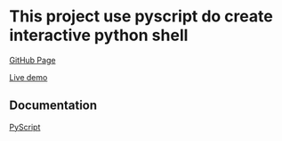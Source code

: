 
# This project use pyscript do create interactive python shell

[GitHub Page](https://github.com/drummerzzz/python-shell/settings/pages)

[Live demo](https://python.joaofilho.dev)

## Documentation
[PyScript](https://pyscript.net)


